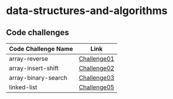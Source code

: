 # data-structures-and-algorithms

## Code challenges


| Code Challenge Name | Link |
| ----------- | ----------- |
| array-reverse | [Challenge01](./array_reverse/array_reverse.md) |
| array-insert-shift | [Challenge02](./array_insert_shift/array_insert_shift.md) |
| array-binary-search | [Challenge03](./array_binary_search/array_binary_search.md) |
| linked-list | [Challenge05](./linked_list/linked_list.md) |
